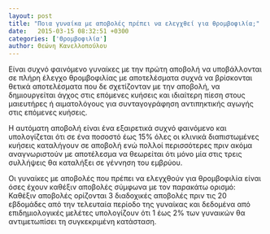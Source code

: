```yaml
---
layout: post
title: "Ποια γυναίκα με αποβολές πρέπει να ελεγχθεί για θρομβοφιλία;"
date:   2015-03-15 08:32:51 +0300
categories: ['Θρομβοφιλία']
author: Θεώνη Κανελλοπούλου
---
```


Είναι συχνό φαινόμενο γυναίκες με την πρώτη αποβολή να υποβάλλονται σε πλήρη έλεγχο θρομβοφιλίας με αποτελέσματα συχνά να βρίσκονται θετικά αποτελέσματα που δε σχετίζονταν με την αποβολή, να δημιουργείται άγχος στις επόμενες κυήσεις και ιδιαίτερη πίεση στους μαιευτήρες ή αιματολόγους για συνταγογράφηση αντιπηκτικής αγωγής στις επόμενες κυήσεις.
<!--break-->

Η αυτόματη αποβολή είναι ένα εξαιρετικά συχνό φαινόμενο και υπολογίζεται ότι σε ένα ποσοστό έως 15% όλες οι κλινικά διαπιστωμένες κυήσεις καταλήγουν σε αποβολή ενώ πολλοί περισσότερες πριν ακόμα αναγνωριστούν με αποτέλεσμα να θεωρείται ότι μόνο μία στις τρεις συλλήψεις θα καταλήξει σε γέννηση του εμβρύου.

Οι γυναίκες με αποβολές που πρέπει να ελεγχθούν για θρομβοφιλία είναι όσες έχουν καθέξιν αποβολές σύμφωνα με τον παρακάτω ορισμό: Καθέξιν αποβολές ορίζονται 3 διαδοχικές αποβολές πριν τις 20 εβδομάδες από την τελευταία περίοδο της γυναίκας και δεδομένα από επιδημιολογικές μελέτες υπολογίζουν ότι 1 έως 2% των γυναικών θα αντιμετωπίσει τη συγκεκριμένη κατάσταση.


